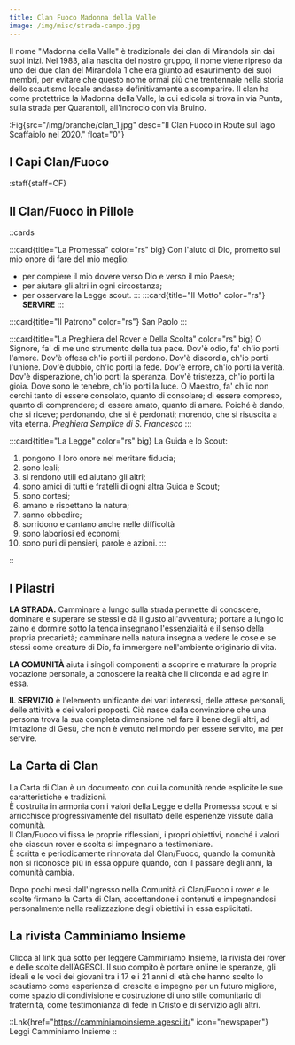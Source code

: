 ```yaml
---
title: Clan Fuoco Madonna della Valle
image: /img/misc/strada-campo.jpg
---
```


Il nome "Madonna della Valle" è tradizionale dei clan di Mirandola sin dai suoi inizi. Nel 1983, alla nascita del nostro gruppo,  il nome viene ripreso da uno dei due clan del Mirandola 1 che era giunto ad esaurimento dei suoi membri, per evitare che questo nome ormai più che trentennale nella storia dello scautismo locale andasse definitivamente a scomparire. Il clan ha come protettrice la Madonna della Valle, la cui edicola si trova in via Punta, sulla strada per Quarantoli, all'incrocio con via Bruino.

:Fig{src="/img/branche/clan_1.jpg" desc="Il Clan Fuoco in Route sul lago Scaffaiolo nel 2020." float="0"}

## I Capi Clan/Fuoco

:staff{staff=CF}

## Il Clan/Fuoco in Pillole

::cards

:::card{title="La Promessa" color="rs" big}
Con l'aiuto di Dio, prometto sul mio onore di fare del mio meglio:

- per compiere il mio dovere verso Dio e verso il mio Paese;
- per aiutare gli altri in ogni circostanza;
- per osservare la Legge scout.
:::
:::card{title="Il Motto" color="rs"}
__SERVIRE__
:::

:::card{title="Il Patrono" color="rs"}
San Paolo
:::

:::card{title="La Preghiera del Rover e Della Scolta" color="rs" big}
O Signore, fa' di me uno strumento della tua pace. Dov'è odio, fa' ch'io porti l'amore.
Dov'è offesa ch'io porti il perdono. Dov'è discordia, ch'io porti l'unione.
Dov'è dubbio, ch'io porti la fede. Dov'è errore, ch'io porti la verità.
Dov'è disperazione, ch'io porti la speranza. Dov'è tristezza, ch'io porti la gioia. Dove sono le tenebre, ch'io porti la luce.
O Maestro, fa' ch'io non cerchi tanto di essere consolato, quanto di consolare; di essere compreso, quanto di comprendere;
di essere amato, quanto di amare.
Poiché è dando, che si riceve; perdonando, che si è perdonati; morendo, che si risuscita a vita eterna.
_Preghiera Semplice di S. Francesco_
:::

:::card{title="La Legge" color="rs" big}
La Guida e lo Scout:

1. pongono il loro onore nel meritare fiducia;
2. sono leali;
3. si rendono utili ed aiutano gli altri;
4. sono amici di tutti e fratelli di ogni altra Guida e Scout;
5. sono cortesi;
6. amano e rispettano la natura;
7. sanno obbedire;
8. sorridono e cantano anche nelle difficoltà
9. sono laboriosi ed economi;
10. sono puri di pensieri, parole e azioni.
:::

::

## I Pilastri

**LA STRADA.** Camminare a lungo sulla strada permette di conoscere, dominare e superare se stessi e dà il gusto all'avventura; portare a lungo lo zaino e dormire sotto la tenda insegnano l'essenzialità e il senso della propria precarietà; camminare nella natura insegna a vedere le cose e se stessi come creature di Dio, fa immergere nell'ambiente originario di vita.

**LA COMUNITÀ** aiuta i singoli componenti a scoprire e maturare la propria vocazione personale, a conoscere la realtà che li circonda e ad agire in essa.   

**IL SERVIZIO** è l'elemento unificante dei vari interessi, delle attese personali, delle attività e dei valori proposti. Ciò nasce dalla convinzione che una persona trova la sua completa dimensione nel fare il bene degli altri, ad imitazione di Gesù, che non è venuto nel mondo per essere servito, ma per servire.  

## La Carta di Clan

La Carta di Clan è un documento con cui la comunità rende esplicite le sue caratteristiche e tradizioni.  
È costruita in armonia con i valori della Legge e della Promessa scout e si arricchisce progressivamente del risultato delle esperienze vissute dalla comunità.  
Il Clan/Fuoco vi fissa le proprie riflessioni, i propri obiettivi, nonché i valori che ciascun rover e scolta si impegnano a testimoniare.  
È scritta e periodicamente rinnovata dal Clan/Fuoco, quando la comunità non si riconosce più in essa oppure quando, con il passare degli anni, la comunità cambia.  

Dopo pochi mesi dall'ingresso nella Comunità di Clan/Fuoco i rover e le scolte firmano la Carta di Clan, accettandone i contenuti e impegnandosi personalmente nella realizzazione degli obiettivi in essa esplicitati.

## La rivista Camminiamo Insieme

Clicca al link qua sotto per leggere Camminiamo Insieme, la rivista dei rover e delle scolte dell’AGESCI. Il suo compito è portare online le speranze, gli ideali e le voci dei giovani tra i 17 e i 21 anni di età che hanno scelto lo scautismo come esperienza di crescita e impegno per un futuro migliore, come spazio di condivisione e costruzione di uno stile comunitario di fraternità, come testimonianza di fede in Cristo e di servizio agli altri.

::Lnk{href="https://camminiamoinsieme.agesci.it/" icon="newspaper"}
Leggi Camminiamo Insieme
::